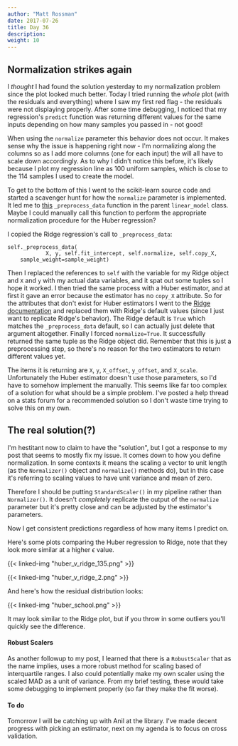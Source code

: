 ```yaml
---
author: "Matt Rossman"
date: 2017-07-26
title: Day 36
description:
weight: 10
---
```


## Normalization strikes again
I *thought* I had found the solution yesterday to my normalization problem since the plot looked much better. Today I tried running the *whole* plot (with the residuals and everything) where I saw my first red flag - the residuals were not displaying properly. After some time debugging, I noticed that my regression's `predict` function was returning different values for the same inputs depending on how many samples you passed in - not good!

When using the `normalize` parameter this behavior does not occur. It makes sense why the issue is happening right now - I'm normalizing along the columns so as I add more columns (one for each input) the will all have to scale down accordingly. As to why I didn't notice this before, it's likely because I plot my regression line as 100 uniform samples, which is close to the 114 samples I used to create the model.

To get to the bottom of this I went to the scikit-learn source code and started a scavenger hunt for how the `normalize` parameter is implemented. It led me to [this](https://github.com/scikit-learn/scikit-learn/blob/ab93d657eb4268ac20c4db01c48065b5a1bfe80d/sklearn/linear_model/base.py#L144) `_preprocess_data` function in the parent `linear_model` class. Maybe I could manually call this function to perform the appropriate normalization procedure for the Huber regression?

I copied the Ridge regression's call to `_preprocess_data`:

	self._preprocess_data(
                X, y, self.fit_intercept, self.normalize, self.copy_X,
		sample_weight=sample_weight)

Then I replaced the references to `self` with the variable for my Ridge object and `X` and `y` with my actual data variables, and it spat out some tuples so I hope it worked. I then tried the same process with a Huber estimator, and at first it gave an error because the estimator has no `copy_X` attribute. So for the attributes that don't exist for Huber estimators I went to the [Ridge documentation](http://scikit-learn.org/stable/modules/generated/sklearn.linear_model.Ridge.html) and replaced them with Ridge's default values (since I just want to replicate Ridge's behavior). The Ridge default is `True` which matches the `_preprocess_data` default, so I can actually just delete that argument altogether. Finally I forced `normalize=True`. It successfully returned the same tuple as the Ridge object did. Remember that this is just a preprocessing step, so there's no reason for the two estimators to return different values yet.

The items it is returning are `X`, `y`, `X_offset`, `y_offset`, and `X_scale`. Unfortunately the Huber estimator doesn't use those parameters, so I'd have to somehow implement the manually. This seems like far too complex of a solution for what should be a simple problem. I've posted a help thread on a stats forum for a recommended solution so I don't waste time trying to solve this on my own.

## The real solution(?)
I'm hestitant now to claim to have the "solution", but I got a response to my post that seems to mostly fix my issue. It comes down to how you define normalization. In some contexts it means the scaling a vector to unit length (as the `Normalizer()` object and `normalize()` methods do), but in this case it's referring to scaling values to have unit variance and mean of zero.

Therefore I should be putting `StandardScaler()` in my pipeline rather than `Normalizer()`. It doesn't *completely* replicate the output of the `normalize` parameter but it's pretty close and can be adjusted by the estimator's parameters.

Now I get consistent predictions regardless of how many items I predict on.

Here's some plots comparing the Huber regression to Ridge, note that they look more similar at a higher $\epsilon$ value.

{{< linked-img "huber_v_ridge_135.png" >}}

{{< linked-img "huber_v_ridge_2.png" >}}

And here's how the residual distribution looks:

{{< linked-img "huber_school.png" >}}

It may look similar to the Ridge plot, but if you throw in some outliers you'll quickly see the difference.

#### Robust Scalers
As another followup to my post, I learned that there is a `RobustScaler` that as the name implies, uses a more robust method for scaling based of interquartile ranges. I also could potentially make my own scaler using the scaled MAD as a unit of variance. From my brief testing, these would take some debugging to implement properly (so far they make the fit worse).

#### To do
Tomorrow I will be catching up with Anil at the library. I've made decent progress with picking an estimator, next on my agenda is to focus on cross validation.
